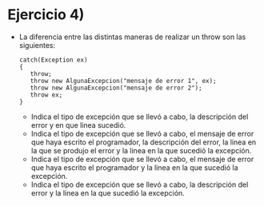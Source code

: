 # Ejercicio 4)

- La diferencia entre las distintas maneras de realizar un throw son las siguientes:
	```
	catch(Exception ex)
	{
	   throw;
	   throw new AlgunaExcepcion("mensaje de error 1", ex);
	   throw new AlgunaExcepcion("mensaje de error 2");
	   throw ex;
	}
	```
	* Indica el tipo de excepción que se llevó a cabo, la descripción del error y en que linea sucedió.
	* Indica el tipo de excepción que se llevó a cabo, el mensaje de error que haya escrito el programador, la descripción del error, la linea en la que se produjo el error y la linea en la que sucedió la excepción.
	* Indica el tipo de excepción que se llevó a cabo, el mensaje de error que haya escrito el programador y la linea en la que sucedió la excepción.
	* Indica el tipo de excepción que se llevó a cabo, la descripción del error y la linea en la que sucedió la excepción.